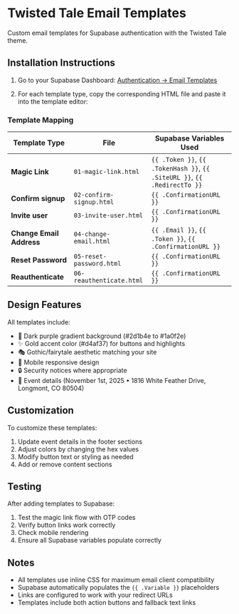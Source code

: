 # Twisted Tale Email Templates

Custom email templates for Supabase authentication with the Twisted Tale theme.

## Installation Instructions

1. Go to your Supabase Dashboard: [Authentication → Email Templates](https://supabase.com/dashboard/project/dgdeiybuxlqbdfofzxpy/auth/templates)

2. For each template type, copy the corresponding HTML file and paste it into the template editor:

### Template Mapping

| Template Type | File | Supabase Variables Used |
|--------------|------|------------------------|
| **Magic Link** | `01-magic-link.html` | `{{ .Token }}`, `{{ .TokenHash }}`, `{{ .SiteURL }}`, `{{ .RedirectTo }}` |
| **Confirm signup** | `02-confirm-signup.html` | `{{ .ConfirmationURL }}` |
| **Invite user** | `03-invite-user.html` | `{{ .ConfirmationURL }}` |
| **Change Email Address** | `04-change-email.html` | `{{ .Email }}`, `{{ .Token }}`, `{{ .ConfirmationURL }}` |
| **Reset Password** | `05-reset-password.html` | `{{ .ConfirmationURL }}` |
| **Reauthenticate** | `06-reauthenticate.html` | `{{ .ConfirmationURL }}` |

## Design Features

All templates include:
- 🎨 Dark purple gradient background (#2d1b4e to #1a0f2e)
- ✨ Gold accent color (#d4af37) for buttons and highlights
- 🎭 Gothic/fairytale aesthetic matching your site
- 📱 Mobile responsive design
- 🔒 Security notices where appropriate
- 📍 Event details (November 1st, 2025 • 1816 White Feather Drive, Longmont, CO 80504)

## Customization

To customize these templates:
1. Update event details in the footer sections
2. Adjust colors by changing the hex values
3. Modify button text or styling as needed
4. Add or remove content sections

## Testing

After adding templates to Supabase:
1. Test the magic link flow with OTP codes
2. Verify button links work correctly
3. Check mobile rendering
4. Ensure all Supabase variables populate correctly

## Notes

- All templates use inline CSS for maximum email client compatibility
- Supabase automatically populates the `{{ .Variable }}` placeholders
- Links are configured to work with your redirect URLs
- Templates include both action buttons and fallback text links

